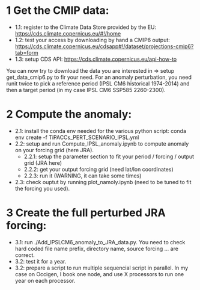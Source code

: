 1 Get the CMIP data:
====================

- 1.1: register to the Climate Data Store provided by the EU: https://cds.climate.copernicus.eu/#!/home
- 1.2: test your access by downloading by hand a CMIP6 output: https://cds.climate.copernicus.eu/cdsapp#!/dataset/projections-cmip6?tab=form
- 1.3: setup CDS API: https://cds.climate.copernicus.eu/api-how-to

You can now try to download the data you are interested in => setup get_data_cmip6.py to fir your need. For an anomaly perturbation, you need runit twice to pick a reference period (IPSL CM6 historical 1974-2014) and then a target period (in my case IPSL CM6 SSP585 2260-2300).

2 Compute the anomaly:
======================

- 2.1: install the conda env needed for the various python script: conda env create -f TiPACCs_PERT_SCENARIO_IPSL.yml
- 2.2: setup and run Compute_IPSL_anomaly.ipynb to compute anomaly on your forcing grid (here JRA).
    - 2.2.1: setup the parameter section to fit your period / forcing / output grid (JRA here)
    - 2.2.2: get your output forcing grid (need lat/lon coordinates)
    - 2.2.3: run it (WARNING, it can take some times)
- 2.3: check ouptut by running plot_namoly.ipynb (need to be tuned to fit the forcing you used).

3 Create the full perturbed JRA forcing:
========================================
- 3.1: run ./Add_IPSLCM6_anomaly_to_JRA_data.py. You need to check hard coded file name prefix, directory name, source forcing ... are correct.
- 3.2: test it for a year.
- 3.2: prepare a script to run multiple sequencial script in parallel. In my case on Occigen, I book one node, and use X processors to run one year on each processor.

